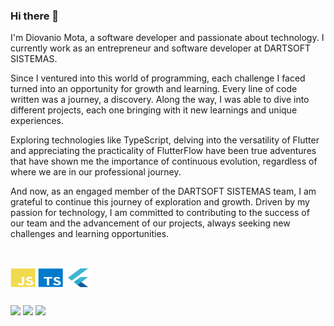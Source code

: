 ### Hi there 👋

I'm Diovanio Mota, a software developer and passionate about technology. I currently work as an entrepreneur and software developer at DARTSOFT SISTEMAS.

Since I ventured into this world of programming, each challenge I faced turned into an opportunity for growth and learning. Every line of code written was a journey, a discovery. Along the way, I was able to dive into different projects, each one bringing with it new learnings and unique experiences.

Exploring technologies like TypeScript, delving into the versatility of Flutter and appreciating the practicality of FlutterFlow have been true adventures that have shown me the importance of continuous evolution, regardless of where we are in our professional journey.

And now, as an engaged member of the DARTSOFT SISTEMAS team, I am grateful to continue this journey of exploration and growth. Driven by my passion for technology, I am committed to contributing to the success of our team and the advancement of our projects, always seeking new challenges and learning opportunities.

##

<div style="display: inline_block"><br>
  <img align="center" alt="Dio-Js" height="30" width="40" src="https://raw.githubusercontent.com/devicons/devicon/master/icons/javascript/javascript-plain.svg">
  <img align="center" alt="Dio-Ts" height="30" width="40" src="https://raw.githubusercontent.com/devicons/devicon/master/icons/typescript/typescript-plain.svg">
  <img align="center" alt="Dio-Flutter" height="30" width="40" src="https://raw.githubusercontent.com/devicons/devicon/master/icons/flutter/flutter-original.svg">

##

<div>
  
   <a href="https://instagram.com/diovaniomot" target="_blank"><img src="https://img.shields.io/badge/-Instagram-%23E4405F?style=for-the-badge&logo=instagram&logoColor=white" target="_blank"></a>
  <a href = "mailto:diovanio@dartsoft.com.br"><img src="https://img.shields.io/badge/-Gmail-%23333?style=for-the-badge&logo=gmail&logoColor=white" target="_blank"></a>
  <a href="https://www.linkedin.com/in/diovaniomota" target="_blank"><img src="https://img.shields.io/badge/-LinkedIn-%230077B5?style=for-the-badge&logo=linkedin&logoColor=white" target="_blank"></a> 
  
</div>  
  
  



